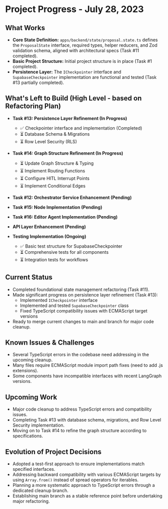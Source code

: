 # Project Progress - July 28, 2023

## What Works

- **Core State Definition:** `apps/backend/state/proposal.state.ts` defines the `ProposalState` interface, required types, helper reducers, and Zod validation schema, aligned with architectural specs (Task #11 completed).
- **Basic Project Structure:** Initial project structure is in place (Task #1 completed).
- **Persistence Layer:** The `ICheckpointer` interface and `SupabaseCheckpointer` implementation are functional and tested (Task #13 partially completed).

## What's Left to Build (High Level - based on Refactoring Plan)

- **Task #13: Persistence Layer Refinement (In Progress)**

  - ✅ Checkpointer interface and implementation (Completed)
  - ⏳ Database Schema & Migrations
  - ⏳ Row Level Security (RLS)

- **Task #14: Graph Structure Refinement (In Progress)**

  - ⏳ Update Graph Structure & Typing
  - ⏳ Implement Routing Functions
  - ⏳ Configure HITL Interrupt Points
  - ⏳ Implement Conditional Edges

- **Task #12: Orchestrator Service Enhancement (Pending)**
- **Task #15: Node Implementation (Pending)**
- **Task #16: Editor Agent Implementation (Pending)**
- **API Layer Enhancement (Pending)**
- **Testing Implementation (Ongoing)**
  - ✅ Basic test structure for SupabaseCheckpointer
  - ⏳ Comprehensive tests for all components
  - ⏳ Integration tests for workflows

## Current Status

- Completed foundational state management refactoring (Task #11).
- Made significant progress on persistence layer refinement (Task #13):
  - Implemented `ICheckpointer` interface
  - Implemented and tested `SupabaseCheckpointer` class
  - Fixed TypeScript compatibility issues with ECMAScript target versions
- Ready to merge current changes to main and branch for major code cleanup.

## Known Issues & Challenges

- Several TypeScript errors in the codebase need addressing in the upcoming cleanup.
- Many files require ECMAScript module import path fixes (need to add .js extensions).
- Some components have incompatible interfaces with recent LangGraph versions.

## Upcoming Work

- Major code cleanup to address TypeScript errors and compatibility issues.
- Completing Task #13 with database schema, migrations, and Row Level Security implementation.
- Moving on to Task #14 to refine the graph structure according to specifications.

## Evolution of Project Decisions

- Adopted a test-first approach to ensure implementations match specified interfaces.
- Addressing backward compatibility with various ECMAScript targets by using `Array.from()` instead of spread operators for iterables.
- Planning a more systematic approach to TypeScript errors through a dedicated cleanup branch.
- Establishing main branch as a stable reference point before undertaking major refactoring.

